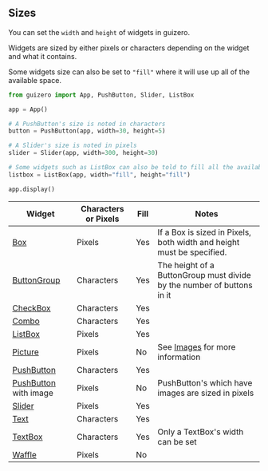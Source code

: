 ## Sizes

You can set the `width` and `height` of widgets in guizero.

Widgets are sized by either pixels or characters depending on the widget and what it contains.

Some widgets size can also be set to `"fill"` where it will use up all of the available space.

``` python
from guizero import App, PushButton, Slider, ListBox

app = App()

# A PushButton's size is noted in characters
button = PushButton(app, width=30, height=5)

# A Slider's size is noted in pixels
slider = Slider(app, width=300, height=30)

# Some widgets such as ListBox can also be told to fill all the available space
listbox = ListBox(app, width="fill", height="fill")

app.display()
```

| Widget                                 | Characters or Pixels | Fill | Notes                                                                  |
|----------------------------------------|----------------------|------|------------------------------------------------------------------------|
| [Box](box.md)                          | Pixels               | Yes  | If a Box is sized in Pixels, both width and height must be specified.  |
| [ButtonGroup](buttongroup.md)          | Characters           | Yes  | The height of a ButtonGroup must divide by the number of buttons in it |
| [CheckBox](checkbox.md)                | Characters           | Yes  |                                                                        |
| [Combo](combo.md)                      | Characters           | Yes  |                                                                        |
| [ListBox](listbox.md)                  | Pixels               | Yes  |                                                                        |
| [Picture](picture.md)                  | Pixels               | No   | See [Images](images.md) for more information                           |
| [PushButton](pushbutton.md)            | Characters           | Yes  |                                                                        |
| [PushButton](pushbutton.md) with image | Pixels               | No   | PushButton's which have images are sized in pixels                     |
| [Slider](slider.md)                    | Pixels               | Yes  |                                                                        |
| [Text](text.md)                        | Characters           | Yes  |                                                                        |
| [TextBox](textbox.md)                  | Characters           | Yes  | Only a TextBox's width can be set                                      |
| [Waffle](waffle.md)                    | Pixels               | No   |                                                                        |
